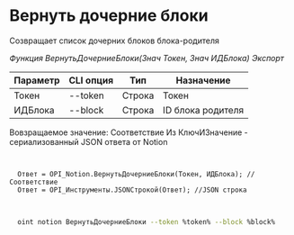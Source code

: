 ﻿---
sidebar_position: 3
---

# Вернуть дочерние блоки
 Созвращает список дочерних блоков блока-родителя


*Функция ВернутьДочерниеБлоки(Знач Токен, Знач ИДБлока) Экспорт*

  | Параметр | CLI опция | Тип | Назначение |
  |-|-|-|-|
  | Токен | --token | Строка | Токен |
  | ИДБлока | --block | Строка | ID блока родителя |

  
  Вовзращаемое значение:   Соответствие Из КлючИЗначение - сериализованный JSON ответа от Notion

```bsl title="Пример кода"
	

  Ответ = OPI_Notion.ВернутьДочерниеБлоки(Токен, ИДБлока); //Соответствие
  Ответ = OPI_Инструменты.JSONСтрокой(Ответ); //JSON строка
	
```

```sh title="Пример команд CLI"
    
  oint notion ВернутьДочерниеБлоки --token %token% --block %block%

```


```json title="Результат"



```
